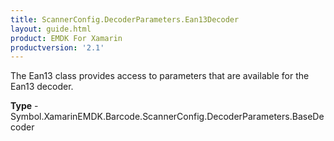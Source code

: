 ```yaml
---
title: ScannerConfig.DecoderParameters.Ean13Decoder
layout: guide.html
product: EMDK For Xamarin
productversion: '2.1'
---
```

The Ean13 class provides access to parameters that are available for the Ean13 decoder.

**Type** - Symbol.XamarinEMDK.Barcode.ScannerConfig.DecoderParameters.BaseDecoder
















